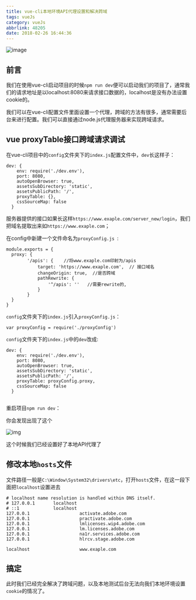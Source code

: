 ```yaml
---
title: vue-cli本地环境API代理设置和解决跨域
tags: vueJs
category: vueJs
abbrlink: 48205
date: 2018-02-26 16:44:36
---
```

![image](http://ovi3ob9p4.bkt.clouddn.com/TIETU/CT0144.jpg)

## 前言

我们在使用vue-cli启动项目的时候`npm run dev`便可以启动我们的项目了，通常我们的请求地址是以localhost:8080来请求接口数据的，localhost是没有办法设置cookie的。
<!--more-->

我们可以在vue-cli配置文件里面设置一个代理，跨域的方法有很多，通常需要后台来进行配置。我们可以直接通过node.js代理服务器来实现跨域请求。

## vue proxyTable接口跨域请求调试

在vue-cli项目中的`config`文件夹下的`index.js`配置文件中，`dev`长这样子：

```
dev: {
    env: require('./dev.env'),
    port: 8080,
    autoOpenBrowser: true,
    assetsSubDirectory: 'static',
    assetsPublicPath: '/',
    proxyTable: {},   
    cssSourceMap: false
  }

```

服务器提供的接口如果长这样`https://www.exaple.com/server_new/login`，我们把域名提取出来如`https://www.exaple.com`；

在config中新建一个文件命名为`proxyConfig.js `:

```
module.exports = {
  proxy: {
        '/apis': {    //将www.exaple.com印射为/apis
            target: 'https://www.exaple.com',  // 接口域名
            changeOrigin: true,  //是否跨域
            pathRewrite: {
                '^/apis': ''   //需要rewrite的,
            }              
        }
  }
}

```

`config`文件夹下的`index.js`引入`proxyConfig.js`：

```
var proxyConfig = require('./proxyConfig')

```

`config`文件夹下的`index.js`中的`dev`改成:

```
dev: {
    env: require('./dev.env'),
    port: 8080,
    autoOpenBrowser: true,
    assetsSubDirectory: 'static',
    assetsPublicPath: '/',
    proxyTable: proxyConfig.proxy,
    cssSourceMap: false
  }
  

```

重启项目`npm run dev`：

你会发现出现了这个

![img](https://segmentfault.com/img/bVUlEp?w=455&h=88)

这个时候我们已经设置好了本地API代理了

## 修改本地`hosts`文件

文件路径一般是`C:\Window\System32\drivers\etc`，打开`hosts`文件，在这一段下面把`localhost`设置进去

```
# localhost name resolution is handled within DNS itself.
# 127.0.0.1       localhost
# ::1             localhost
127.0.0.1                   activate.adobe.com
127.0.0.1                   practivate.adobe.com
127.0.0.1                   lmlicenses.wip4.adobe.com
127.0.0.1                   lm.licenses.adobe.com
127.0.0.1                   na1r.services.adobe.com
127.0.0.1                   hlrcv.stage.adobe.com

localhost                   www.exaple.com            

```

## 搞定

此时我们已经完全解决了跨域问题，以及本地测试后台无法向我们本地环境设置`cookie`的情况了。
